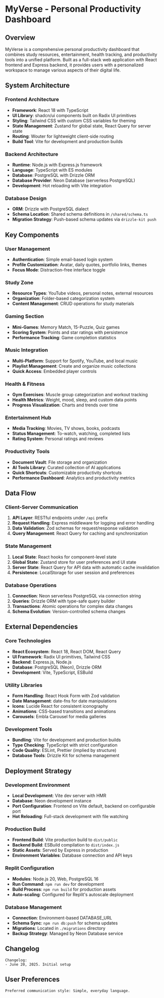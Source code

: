 # MyVerse - Personal Productivity Dashboard

## Overview

MyVerse is a comprehensive personal productivity dashboard that combines study resources, entertainment, health tracking, and productivity tools into a unified platform. Built as a full-stack web application with React frontend and Express backend, it provides users with a personalized workspace to manage various aspects of their digital life.

## System Architecture

### Frontend Architecture
- **Framework**: React 18 with TypeScript
- **UI Library**: shadcn/ui components built on Radix UI primitives
- **Styling**: Tailwind CSS with custom CSS variables for theming
- **State Management**: Zustand for global state, React Query for server state
- **Routing**: Wouter for lightweight client-side routing
- **Build Tool**: Vite for development and production builds

### Backend Architecture
- **Runtime**: Node.js with Express.js framework
- **Language**: TypeScript with ES modules
- **Database**: PostgreSQL with Drizzle ORM
- **Database Provider**: Neon Database (serverless PostgreSQL)
- **Development**: Hot reloading with Vite integration

### Database Design
- **ORM**: Drizzle with PostgreSQL dialect
- **Schema Location**: Shared schema definitions in `/shared/schema.ts`
- **Migration Strategy**: Push-based schema updates via `drizzle-kit push`

## Key Components

### User Management
- **Authentication**: Simple email-based login system
- **Profile Customization**: Avatar, daily quotes, portfolio links, themes
- **Focus Mode**: Distraction-free interface toggle

### Study Zone
- **Resource Types**: YouTube videos, personal notes, external resources
- **Organization**: Folder-based categorization system
- **Content Management**: CRUD operations for study materials

### Gaming Section
- **Mini-Games**: Memory Match, 15-Puzzle, Quiz games
- **Scoring System**: Points and star ratings with persistence
- **Performance Tracking**: Game completion statistics

### Music Integration
- **Multi-Platform**: Support for Spotify, YouTube, and local music
- **Playlist Management**: Create and organize music collections
- **Quick Access**: Embedded player controls

### Health & Fitness
- **Gym Exercises**: Muscle group categorization and workout tracking
- **Health Metrics**: Weight, mood, sleep, and custom data points
- **Progress Visualization**: Charts and trends over time

### Entertainment Hub
- **Media Tracking**: Movies, TV shows, books, podcasts
- **Status Management**: To-watch, watching, completed lists
- **Rating System**: Personal ratings and reviews

### Productivity Tools
- **Document Vault**: File storage and organization
- **AI Tools Library**: Curated collection of AI applications
- **Quick Shortcuts**: Customizable productivity shortcuts
- **Performance Dashboard**: Analytics and productivity metrics

## Data Flow

### Client-Server Communication
1. **API Layer**: RESTful endpoints under `/api` prefix
2. **Request Handling**: Express middleware for logging and error handling
3. **Data Validation**: Zod schemas for request/response validation
4. **Query Management**: React Query for caching and synchronization

### State Management
1. **Local State**: React hooks for component-level state
2. **Global State**: Zustand store for user preferences and UI state
3. **Server State**: React Query for API data with automatic cache invalidation
4. **Persistence**: LocalStorage for user session and preferences

### Database Operations
1. **Connection**: Neon serverless PostgreSQL via connection string
2. **Queries**: Drizzle ORM with type-safe query builder
3. **Transactions**: Atomic operations for complex data changes
4. **Schema Evolution**: Version-controlled schema changes

## External Dependencies

### Core Technologies
- **React Ecosystem**: React 18, React DOM, React Query
- **UI Framework**: Radix UI primitives, Tailwind CSS
- **Backend**: Express.js, Node.js
- **Database**: PostgreSQL (Neon), Drizzle ORM
- **Development**: Vite, TypeScript, ESBuild

### Utility Libraries
- **Form Handling**: React Hook Form with Zod validation
- **Date Management**: date-fns for date manipulations
- **Icons**: Lucide React for consistent iconography
- **Animations**: CSS-based transitions and animations
- **Carousels**: Embla Carousel for media galleries

### Development Tools
- **Bundling**: Vite for development and production builds
- **Type Checking**: TypeScript with strict configuration
- **Code Quality**: ESLint, Prettier (implied by structure)
- **Database Tools**: Drizzle Kit for schema management

## Deployment Strategy

### Development Environment
- **Local Development**: Vite dev server with HMR
- **Database**: Neon development instance
- **Port Configuration**: Frontend on Vite default, backend on configurable port
- **Hot Reloading**: Full-stack development with file watching

### Production Build
- **Frontend Build**: Vite production build to `dist/public`
- **Backend Build**: ESBuild compilation to `dist/index.js`
- **Static Assets**: Served by Express in production
- **Environment Variables**: Database connection and API keys

### Replit Configuration
- **Modules**: Node.js 20, Web, PostgreSQL 16
- **Run Command**: `npm run dev` for development
- **Build Process**: `npm run build` for production assets
- **Auto-scaling**: Configured for Replit's autoscale deployment

### Database Management
- **Connection**: Environment-based DATABASE_URL
- **Schema Sync**: `npm run db:push` for schema updates
- **Migrations**: Located in `./migrations` directory
- **Backup Strategy**: Managed by Neon Database service

## Changelog

```
Changelog:
- June 20, 2025. Initial setup
```

## User Preferences

```
Preferred communication style: Simple, everyday language.
```